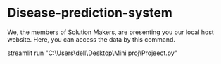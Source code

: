 # Disease-prediction-system
We, the members of Solution Makers, are presenting you our local host website. Here, you can access the data by this command.

streamlit run "C:\Users\dell\Desktop\Mini proj\Projeect.py"
